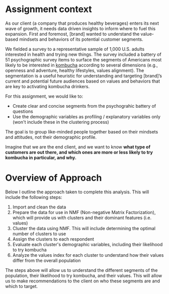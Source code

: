 # Assignment context

As our client (a company that produces healthy beverages) enters its next wave of growth, it needs data driven insights to inform where to fuel this expansion. First and foremost, [brand] wanted to understand the value-based mindsets and behaviors of its potential customer segments.

We fielded a survey to a representative sample of 1,000 U.S. adults interested in health and trying new things. The survey included a battery of 51 psychographic survey items to surface the segments of Americans most likely to be interested in [kombucha](https://en.wikipedia.org/wiki/Kombucha) according to several dimensions (e.g., openness and adventure, healthy lifestyles, values alignment). The segmentation is a useful heuristic for understanding and targeting [brand]’s current and potential future audiences based on values and behaviors that are key to activating kombucha drinkers.

For this assignment, we would like to:

-   Create clear and concise segments from the psychograhic battery of questions
-   Use the demographic variables as profiling / explanatory variables only (won't include these in the clustering process)

The goal is to group like-minded people together based on their mindsets and attitudes, not their demographic profile.

Imagine that we are the end client, and we want to know **what type of customers are out there, and which ones are more or less likely to try kombucha in particular, and why.**

# Overview of Approach

Below I outline the approach taken to complete this analysis. This will include the following steps:

1.  Import and clean the data
2.  Prepare the data for use in NMF (Non-negative Matrix Factorization), which will provide us with clusters and their dominant features (i.e. values)
3.  Cluster the data using NMF. This will include determining the optimal number of clusters to use
4.  Assign the clusters to each respondent
5.  Evaluate each cluster's demographic variables, including their likelihood to try kombucha
6.  Analyze the values index for each cluster to understand how their values differ from the overall population

The steps above will allow us to understand the different segments of the population, their likelihood to try kombucha, and their values. This will allow us to make recommendations to the client on who these segments are and which to target.
